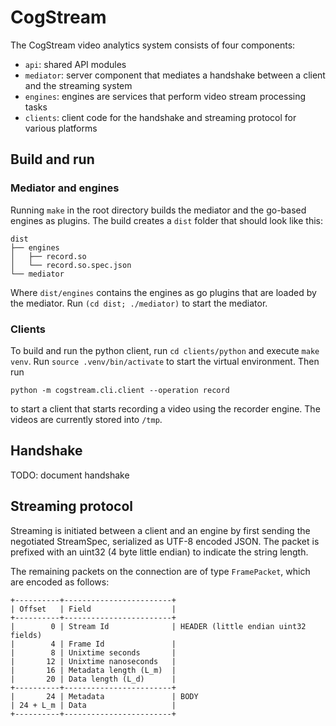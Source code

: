 CogStream
=========

The CogStream video analytics system consists of four components:

* `api`: shared API modules
* `mediator`: server component that mediates a handshake between a client and the streaming system
* `engines`: engines are services that perform video stream processing tasks
* `clients`: client code for the handshake and streaming protocol for various platforms

Build and run
-------------

### Mediator and engines

Running `make` in the root directory builds the mediator and the go-based engines as plugins.
The build creates a `dist` folder that should look like this:

    dist
    ├── engines
    │   ├── record.so
    │   └── record.so.spec.json
    └── mediator

Where `dist/engines` contains the engines as go plugins that are loaded by the mediator.
Run `(cd dist; ./mediator)` to start the mediator.


### Clients

To build and run the python client, run `cd clients/python` and execute `make venv`.
Run `source .venv/bin/activate` to start the virtual environment.
Then run

    python -m cogstream.cli.client --operation record

to start a client that starts recording a video using the recorder engine.
The videos are currently stored into `/tmp`.

Handshake
---------

TODO: document handshake

Streaming protocol
------------------

Streaming is initiated between a client and an engine by first sending the negotiated StreamSpec, serialized as UTF-8 encoded JSON.
The packet is prefixed with an uint32 (4 byte little endian) to indicate the string length.

The remaining packets on the connection are of type `FramePacket`, which are encoded as follows:

    +----------+------------------------+
    | Offset   | Field                  |
    +----------+------------------------+
    |        0 | Stream Id              | HEADER (little endian uint32 fields)
    |        4 | Frame Id               |
    |        8 | Unixtime seconds       |
    |       12 | Unixtime nanoseconds   |
    |       16 | Metadata length (L_m)  |
    |       20 | Data length (L_d)      |
    +----------+------------------------+
    |       24 | Metadata               | BODY
    | 24 + L_m | Data                   |
    +----------+------------------------+
